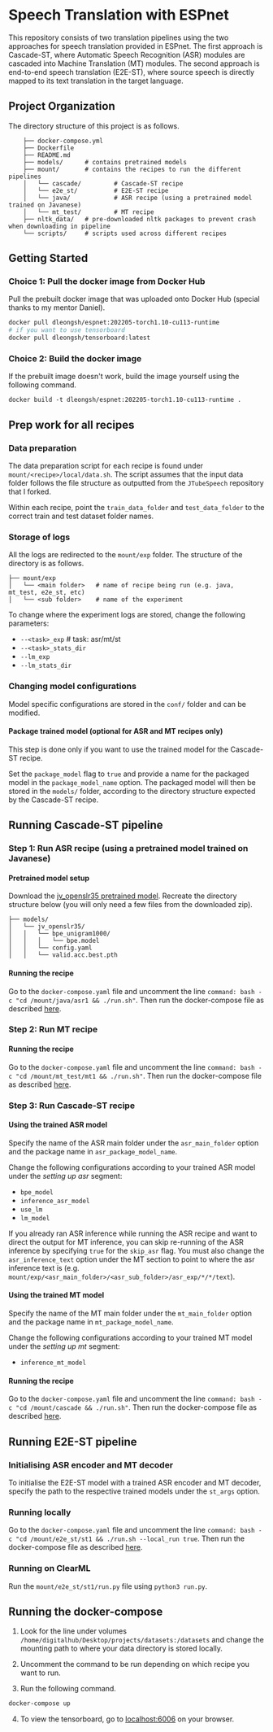 # Speech Translation with ESPnet
This repository consists of two translation pipelines using the two approaches for speech translation provided in ESPnet. The first approach is Cascade-ST, where Automatic Speech Recognition (ASR) modules are cascaded into Machine Translation (MT) modules. The second approach is end-to-end speech translation (E2E-ST), where source speech is directly mapped to its text translation in the target language.

## Project Organization
The directory structure of this project is as follows.

```
    ├── docker-compose.yml
    ├── Dockerfile
    ├── README.md
    ├── models/      # contains pretrained models
    ├── mount/       # contains the recipes to run the different pipelines
    │   └── cascade/         # Cascade-ST recipe
    │   └── e2e_st/          # E2E-ST recipe
    │   └── java/            # ASR recipe (using a pretrained model trained on Javanese)
    │   └── mt_test/         # MT recipe
    ├── nltk_data/   # pre-downloaded nltk packages to prevent crash when downloading in pipeline
    └── scripts/     # scripts used across different recipes

```

## Getting Started

### Choice 1: Pull the docker image from Docker Hub
Pull the prebuilt docker image that was uploaded onto Docker Hub (special thanks to my mentor Daniel).
```bash
docker pull dleongsh/espnet:202205-torch1.10-cu113-runtime
# if you want to use tensorboard
docker pull dleongsh/tensorboard:latest
```

### Choice 2: Build the docker image
If the prebuilt image doesn't work, build the image yourself using the following command.
```
docker build -t dleongsh/espnet:202205-torch1.10-cu113-runtime .
```

## Prep work for all recipes
### Data preparation
The data preparation script for each recipe is found under `mount/<recipe>/local/data.sh`. The script assumes that the input data folder follows the file structure as outputted from the `JTubeSpeech` repository that I forked. 

Within each recipe, point the `train_data_folder` and `test_data_folder` to the correct train and test dataset folder names.

### Storage of logs
All the logs are redirected to the `mount/exp` folder. The structure of the directory is as follows.
```
├── mount/exp
│   └── <main folder>   # name of recipe being run (e.g. java, mt_test, e2e_st, etc)
│   └── <sub folder>    # name of the experiment
```
To change where the experiment logs are stored, change the following parameters: 
- `--<task>_exp`           # task: asr/mt/st
- `--<task>_stats_dir`
- `--lm_exp`
- `--lm_stats_dir`

### Changing model configurations
Model specific configurations are stored in the `conf/` folder and can be modified.

#### Package trained model (optional for ASR and MT recipes only)
This step is done only if you want to use the trained model for the Cascade-ST recipe. 

Set the `package_model` flag to `true` and provide a name for the packaged model in the `package_model_name` option. The packaged model will then be stored in the `models/` folder, according to the directory structure expected by the Cascade-ST recipe.

## Running Cascade-ST pipeline

### Step 1: Run ASR recipe (using a pretrained model trained on Javanese)

#### Pretrained model setup
Download the [jv_openslr35 pretrained model](https://zenodo.org/record/5090139#.YuI8EDlBz8k). Recreate the directory structure below (you will only need a few files from the downloaded zip).
```
├── models/
│   └── jv_openslr35/
│   │   └── bpe_unigram1000/
│   │   │   └── bpe.model
│   │   └── config.yaml
│   │   └── valid.acc.best.pth

```

#### Running the recipe
Go to the `docker-compose.yaml` file and uncomment the line `command: bash -c "cd /mount/java/asr1 && ./run.sh"`. Then run the docker-compose file as described [here](#running-the-docker-compose).


### Step 2: Run MT recipe

#### Running the recipe
Go to the `docker-compose.yaml` file and uncomment the line `command: bash -c "cd /mount/mt_test/mt1 && ./run.sh"`. Then run the docker-compose file as described [here](#running-the-docker-compose).


### Step 3: Run Cascade-ST recipe

#### Using the trained ASR model
Specify the name of the ASR main folder under the `asr_main_folder` option and the package name in `asr_package_model_name`.

Change the following configurations according to your trained ASR model under the *setting up asr* segment:
- `bpe_model`
- `inference_asr_model`
- `use_lm`
- `lm_model`

If you already ran ASR inference while running the ASR recipe and want to direct the output for MT inference, you can skip re-running of the ASR inference by specifying `true` for the `skip_asr` flag. You must also change the `asr_inference_text` option under the MT section to point to where the asr inference text is (e.g. `mount/exp/<asr_main_folder>/<asr_sub_folder>/asr_exp/*/*/text`).

#### Using the trained MT model
Specify the name of the MT main folder under the `mt_main_folder` option and the package name in `mt_package_model_name`.

Change the following configurations according to your trained MT model under the *setting up mt* segment:
- `inference_mt_model`

#### Running the recipe
Go to the `docker-compose.yaml` file and uncomment the line `command: bash -c "cd /mount/cascade && ./run.sh"`. Then run the docker-compose file as described [here](#running-the-docker-compose).

## Running E2E-ST pipeline

### Initialising ASR encoder and MT decoder
To initialise the E2E-ST model with a trained ASR encoder and MT decoder, specify the path to the respective trained models under the `st_args` option.

### Running locally
Go to the `docker-compose.yaml` file and uncomment the line `command: bash -c "cd /mount/e2e_st/st1 && ./run.sh --local_run true`. Then run the docker-compose file as described [here](#running-the-docker-compose).

### Running on ClearML
Run the `mount/e2e_st/st1/run.py` file using `python3 run.py`.

## Running the docker-compose

1. Look for the line under volumes `/home/digitalhub/Desktop/projects/datasets:/datasets` and change the mounting path to where your data directory is stored locally.

2. Uncomment the command to be run depending on which recipe you want to run.

3. Run the following command.
```bash
docker-compose up
```

4. To view the tensorboard, go to [localhost:6006](localhost:6006) on your browser.
